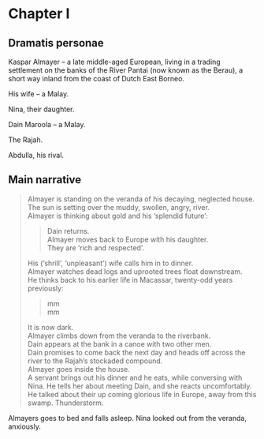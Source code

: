 # Chapter I

## Dramatis personae

Kaspar Almayer – a late middle-aged European, living in a trading settlement on the banks of the River Pantai (now known as the Berau), a short way inland from the coast of Dutch East Borneo.

His wife – a Malay.

Nina, their daughter.

Dain Maroola – a Malay.

The Rajah.

Abdulla, his rival.

## Main narrative

> Almayer is standing on the veranda of his decaying, neglected house.  
> The sun is setting over the muddy, swollen, angry, river.  
> Almayer is thinking about gold and his ‘splendid future’:
>
> > Dain returns.  
> > Almayer moves back to Europe with his daughter.  
> > They are ‘rich and respected’.  
>
> His (‘shrill’, ‘unpleasant’) wife calls him in to dinner.  
> Almayer watches dead logs and uprooted trees float downstream.  
> He thinks back to his earlier life in Macassar, twenty-odd years previously:
> 
> > mm  
> > mm
> 
> It is now dark.  
> Almayer climbs down from the veranda to the riverbank.  
> Dain appears at the bank in a canoe with two other men.  
> Dain promises to come back the next day and heads off across the river to the Rajah’s stockaded compound.  
> Almayer goes inside the house.  
> A servant brings out his dinner and he eats, while conversing with Nina. He tells her about meeting Dain, and she reacts uncomfortably. He talked about their up coming glorious life in Europe, away from this swamp. Thunderstorm.

Almayers goes to bed and falls asleep. Nina looked out from the veranda, anxiously.







